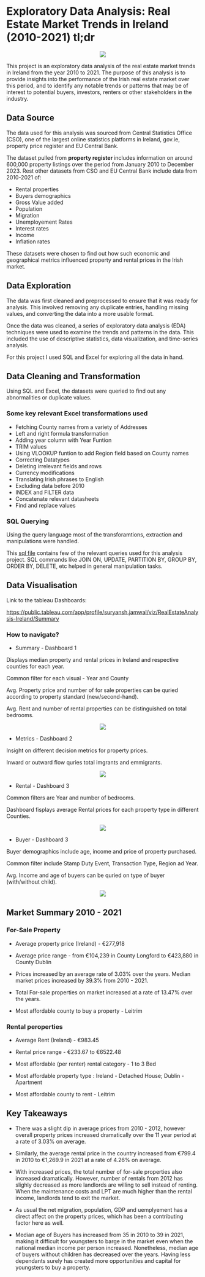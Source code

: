 # Exploratory Data Analysis: Real Estate Market Trends in Ireland (2010-2021) tl;dr 

<p align="center">
  <img src="graphics/pic.png">
</p>

This project is an exploratory data analysis of the real estate market trends in Ireland from the year 2010 to 2021. The purpose of this analysis is to provide insights into the performance of the Irish real estate market over this period, and to identify any notable trends or patterns that may be of interest to potential buyers, investors, renters or other stakeholders in the industry.

## Data Source

The data used for this analysis was sourced from Central Statistics Office (CSO), one of the largest online statistics platforms in Ireland, gov.ie, property price register and EU Central Bank. 

The dataset pulled from <b> property register </b> includes information on around 600,000 property listings over the period from January 2010 to December 2023. Rest other datasets from CSO and EU Central Bank include data from 2010-2021 of: 

* Rental properties
* Buyers demographics
* Gross Value added
* Population
* Migration
* Unemployement Rates
* Interest rates
* Income
* Inflation rates 

These datasets were chosen to find out how such economic and geographical metrics influenced property and rental prices in the Irish market.

## Data Exploration

The data was first cleaned and preprocessed to ensure that it was ready for analysis. This involved removing any duplicate entries, handling missing values, and converting the data into a more usable format.

Once the data was cleaned, a series of exploratory data analysis (EDA) techniques were used to examine the trends and patterns in the data. This included the use of descriptive statistics, data visualization, and time-series analysis.

For this project I used SQL and Excel for exploring all the data in hand.

## Data Cleaning and Transformation

Using SQL and Excel, the datasets were queried to find out any abnormalities or duplicate values. 

### Some key relevant Excel transformations used

* Fetching County names from a variety of Addresses
* Left and right formula transformation
* Adding year column with Year Funtion
* TRIM values 
* Using VLOOKUP funtion to add Region field based on County names
* Correcting Datatypes
* Deleting irrelevant fields and rows
* Currency modifications 
* Translating Irish phrases to English
* Excluding data before 2010
* INDEX and FILTER data
* Concatenate relevant datasheets 
* Find and replace values

### SQL Querying 

Using the query language most of the transforamtions, extraction and manipulations were handled.

This [sql file](code.sql) contains few of the relevant queries used for this analysis project. SQL commands like JOIN ON, UPDATE, PARTITION BY, GROUP BY, ORDER BY, DELETE, etc helped in general manipulation tasks.

## Data Visualisation 

Link to the tableau Dashboards:

https://public.tableau.com/app/profile/suryansh.jamwal/viz/RealEstateAnalysis-Ireland/Summary

### How to navigate?

* Summary - Dashboard 1

Displays median property and rental prices in Ireland and respective counties for each year. 

Common filter for each visual - Year and County

Avg. Property price and number of for sale properties can be quried according to property standard (new/second-hand).

Avg. Rent and number of rental properties can be distinguished on total bedrooms.

<p align="center">
  <img src="graphics/SS1.png">
</p>

* Metrics - Dashboard 2

Insight on different decision metrics for property prices.

Inward or outward flow quries total imgrants and emmigrants. 

<p align="center">
  <img src="graphics/SS2.png">
</p>

* Rental - Dashboard 3

Common filters are Year and number of bedrooms.

Dashboard fisplays average Rental prices for each property type in different Counties.

<p align="center">
  <img src="graphics/SS3.png">
</p>

* Buyer - Dashboard 3

Buyer demographics include age, income and price of property purchased. 

Common filter include Stamp Duty Event, Transaction Type, Region ad Year.

Avg. Income and age of buyers can be quried on type of buyer (with/without child).


<p align="center">
  <img src="graphics/SS4.png">
</p>

## Market Summary 2010 - 2021

### For-Sale Property

* Average property price (Ireland) - €277,918

* Average price range -  from €104,239 in County Longford to €423,880 in County Dublin

* Prices increased by an average rate of 3.03% over the years. Median market prices increased by 39.3% from 2010 - 2021.

* Total For-sale properties on market increased at a rate of 13.47% over the years.

* Most affordable county to buy a property - Leitrim

### Rental peroperties

* Average Rent (Ireland) - €983.45

* Rental price range - €233.67 to €6522.48

* Most affordable (per renter) rental category - 1 to 3 Bed

* Most affordable property type : Ireland - Detached House; Dublin - Apartment

* Most affordable county to rent - Leitrim

## Key Takeaways

* There was a slight dip in average prices from 2010 - 2012, however overall property prices increased dramatically over the 11 year period at a rate of 3.03% on average.

* Similarly, the average rental price in the country increased from €799.4 in 2010 to €1,269.9 in 2021 at a rate of 4.26% on average. 

* With increased prices, the total number of for-sale properties also increased dramatically. However, number of rentals from 2012 has slighly decreased as more landlords are willing to sell instead of renting. When the maintenance costs and LPT are much higher than the rental income, landlords tend to exit the market.

* As usual the net migration, population, GDP and uemplyement has a direct affect on the property prices, which has been a contributing factor here as well. 

* Median age of Buyers has increased from 35 in 2010 to 39 in 2021, making it difficult for youngsters to barge in the market even when the national median income per person increased. Nonetheless, median age of buyers without children has decreased over the years. Having less dependants surely has created more opportunities and capital for youngsters to buy a property.




 


